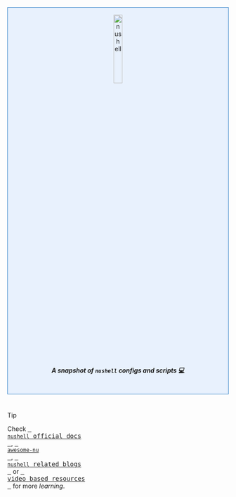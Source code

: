<div align="center" style="border: 1px solid #2479c3; padding: 1rem 0 1rem 0; background-color:rgba(56, 139, 253, 0.1);"> 
    <picture>
        <img style="width:20%;visibility:visible;" alt="nushell" src="https://raw.githubusercontent.com/nushell/showcase/e8e7359e9f81286f36624f087677ab0a6fca0572/artwork/green-black.png" width="100">
    </picture>
    <h5> A snapshot of <code>nushell</code> <i>configs</i> and <i>scripts</i> 💻 </h5>
</div>

#

> [!TIP]
> Check [<kbd> <br> <code>nushell</code> official docs <br> </kbd>](https://www.nushell.sh/), [<kbd> <br> <code>awesome-nu</code> <br> </kbd>](https://www.nushell.sh/), [<kbd> <br> <code>nushell</code> related blogs <br> </kbd>](https://github.com/mohammadzainabbas/nu/blob/main/docs/BLOGS.md) or [<kbd> <br> video based resources <br> </kbd>](https://github.com/mohammadzainabbas/nu/blob/main/docs/REF_VIDEOS.md) for more _learning_.

#
